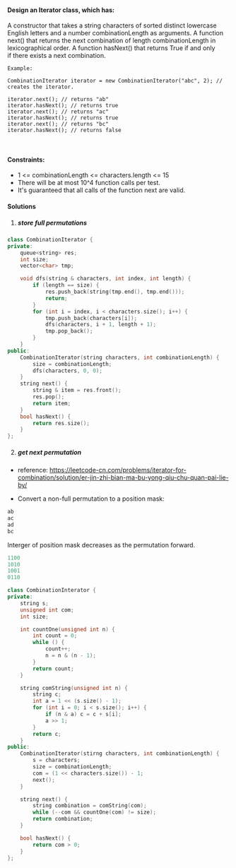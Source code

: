 #### Design an Iterator class, which has:

A constructor that takes a string characters of sorted distinct lowercase English letters and a number combinationLength as arguments.
A function next() that returns the next combination of length combinationLength in lexicographical order.
A function hasNext() that returns True if and only if there exists a next combination.
 

```
Example:

CombinationIterator iterator = new CombinationIterator("abc", 2); // creates the iterator.

iterator.next(); // returns "ab"
iterator.hasNext(); // returns true
iterator.next(); // returns "ac"
iterator.hasNext(); // returns true
iterator.next(); // returns "bc"
iterator.hasNext(); // returns false
```
 

#### Constraints:

- 1 <= combinationLength <= characters.length <= 15
- There will be at most 10^4 function calls per test.
- It's guaranteed that all calls of the function next are valid.


#### Solutions

1. ##### store full permutations

```c++
class CombinationIterator {
private:
    queue<string> res;
    int size;
    vector<char> tmp;

    void dfs(string & characters, int index, int length) {
        if (length == size) {
            res.push_back(string(tmp.end(), tmp.end()));
            return;
        }
        for (int i = index, i < characters.size(); i++) {
            tmp.push_back(characters[i]);
            dfs(characters, i + 1, length + 1);
            tmp.pop_back();
        }
    }
public:
    CombinationIterator(string characters, int combinationLength) {
        size = combinationLength;
        dfs(characters, 0, 0);
    }
    string next() {
        string & item = res.front();
        res.pop();
        return item;
    }
    bool hasNext() {
        return res.size();
    }
};
```

2. ##### get next permutation

- reference: https://leetcode-cn.com/problems/iterator-for-combination/solution/er-jin-zhi-bian-ma-bu-yong-qiu-chu-quan-pai-lie-by/

- Convert a non-full permutation to a position mask:

```c++
ab
ac
ad
bc
```

Interger of position mask decreases as the permutation forward.

```c++
1100
1010
1001
0110
```


```c++
class CombinationInterator {
private:
    string s;
    unsigned int com;
    int size;

    int countOne(unsigned int n) {
        int count = 0;
        while () {
            count++;
            n = n & (n - 1);
        }
        return count;
    }

    string comString(unsigned int n) {
        string c;
        int a = 1 << (s.size() - 1);
        for (int i = 0; i < s.size(); i++) {
            if (n & a) c = c + s[i];
            a >> 1;
        }
        return c;
    }
public:
    CombinationIterator(stirng characters, int combinationLength) {
        s = characters;
        size = combinationLength;
        com = (1 << characters.size()) - 1;
        next();
    }

    string next() {
        string combination = comString(com);
        while (--com && countOne(com) != size);
        return combination;
    }

    bool hasNext() {
        return com > 0;
    }
};
```
